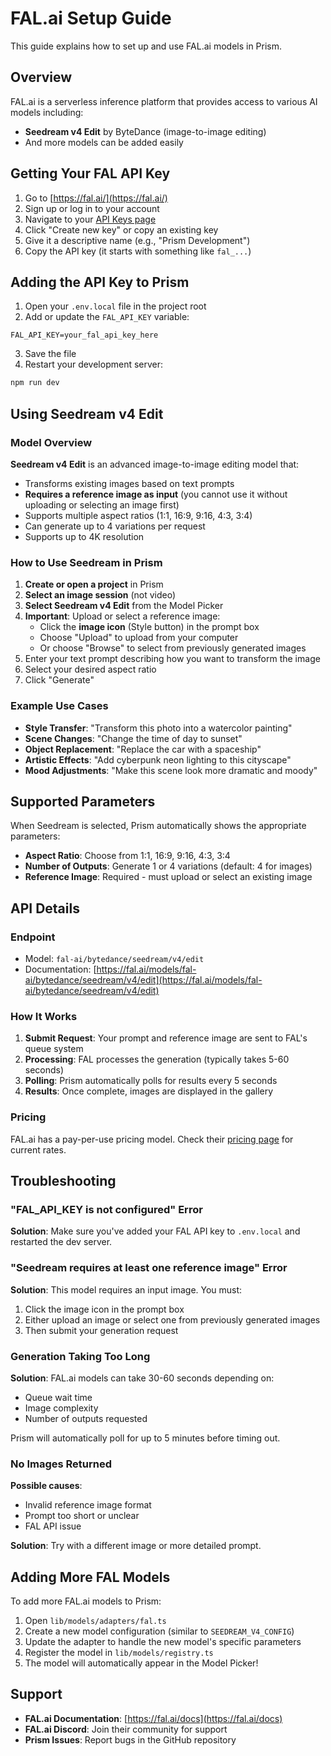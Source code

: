 # FAL.ai Setup Guide

This guide explains how to set up and use FAL.ai models in Prism.

## Overview

FAL.ai is a serverless inference platform that provides access to various AI models including:
- **Seedream v4 Edit** by ByteDance (image-to-image editing)
- And more models can be added easily

## Getting Your FAL API Key

1. Go to [https://fal.ai/](https://fal.ai/)
2. Sign up or log in to your account
3. Navigate to your [API Keys page](https://fal.ai/dashboard/keys)
4. Click "Create new key" or copy an existing key
5. Give it a descriptive name (e.g., "Prism Development")
6. Copy the API key (it starts with something like `fal_...`)

## Adding the API Key to Prism

1. Open your `.env.local` file in the project root
2. Add or update the `FAL_API_KEY` variable:

```env
FAL_API_KEY=your_fal_api_key_here
```

3. Save the file
4. Restart your development server:

```bash
npm run dev
```

## Using Seedream v4 Edit

### Model Overview

**Seedream v4 Edit** is an advanced image-to-image editing model that:
- Transforms existing images based on text prompts
- **Requires a reference image as input** (you cannot use it without uploading or selecting an image first)
- Supports multiple aspect ratios (1:1, 16:9, 9:16, 4:3, 3:4)
- Can generate up to 4 variations per request
- Supports up to 4K resolution

### How to Use Seedream in Prism

1. **Create or open a project** in Prism
2. **Select an image session** (not video)
3. **Select Seedream v4 Edit** from the Model Picker
4. **Important**: Upload or select a reference image:
   - Click the **image icon** (Style button) in the prompt box
   - Choose "Upload" to upload from your computer
   - Or choose "Browse" to select from previously generated images
5. Enter your text prompt describing how you want to transform the image
6. Select your desired aspect ratio
7. Click "Generate"

### Example Use Cases

- **Style Transfer**: "Transform this photo into a watercolor painting"
- **Scene Changes**: "Change the time of day to sunset"
- **Object Replacement**: "Replace the car with a spaceship"
- **Artistic Effects**: "Add cyberpunk neon lighting to this cityscape"
- **Mood Adjustments**: "Make this scene look more dramatic and moody"

## Supported Parameters

When Seedream is selected, Prism automatically shows the appropriate parameters:

- **Aspect Ratio**: Choose from 1:1, 16:9, 9:16, 4:3, 3:4
- **Number of Outputs**: Generate 1 or 4 variations (default: 4 for images)
- **Reference Image**: Required - must upload or select an existing image

## API Details

### Endpoint
- Model: `fal-ai/bytedance/seedream/v4/edit`
- Documentation: [https://fal.ai/models/fal-ai/bytedance/seedream/v4/edit](https://fal.ai/models/fal-ai/bytedance/seedream/v4/edit)

### How It Works

1. **Submit Request**: Your prompt and reference image are sent to FAL's queue system
2. **Processing**: FAL processes the generation (typically takes 5-60 seconds)
3. **Polling**: Prism automatically polls for results every 5 seconds
4. **Results**: Once complete, images are displayed in the gallery

### Pricing

FAL.ai has a pay-per-use pricing model. Check their [pricing page](https://fal.ai/pricing) for current rates.

## Troubleshooting

### "FAL_API_KEY is not configured" Error

**Solution**: Make sure you've added your FAL API key to `.env.local` and restarted the dev server.

### "Seedream requires at least one reference image" Error

**Solution**: This model requires an input image. You must:
1. Click the image icon in the prompt box
2. Either upload an image or select one from previously generated images
3. Then submit your generation request

### Generation Taking Too Long

**Solution**: FAL.ai models can take 30-60 seconds depending on:
- Queue wait time
- Image complexity
- Number of outputs requested

Prism will automatically poll for up to 5 minutes before timing out.

### No Images Returned

**Possible causes**:
- Invalid reference image format
- Prompt too short or unclear
- FAL API issue

**Solution**: Try with a different image or more detailed prompt.

## Adding More FAL Models

To add more FAL.ai models to Prism:

1. Open `lib/models/adapters/fal.ts`
2. Create a new model configuration (similar to `SEEDREAM_V4_CONFIG`)
3. Update the adapter to handle the new model's specific parameters
4. Register the model in `lib/models/registry.ts`
5. The model will automatically appear in the Model Picker!

## Support

- **FAL.ai Documentation**: [https://fal.ai/docs](https://fal.ai/docs)
- **FAL.ai Discord**: Join their community for support
- **Prism Issues**: Report bugs in the GitHub repository

